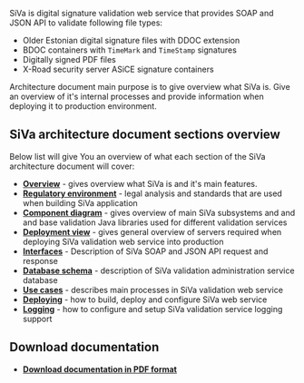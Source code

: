 <!--# Introduction-->

SiVa is digital signature validation web service that provides SOAP and JSON
API to validate following file types:

 * Older Estonian digital signature files with DDOC extension
 * BDOC containers with `TimeMark` and `TimeStamp` signatures
 * Digitally signed PDF files
 * X-Road security server ASiCE signature containers

Architecture document main purpose is to give overview what SiVa is.
Give an overview of it's internal processes and provide information
when deploying it to production environment.

## SiVa architecture document sections overview

Below list will give You an overview of what each section of the
SiVa architecture document will cover:

* [**Overview**](overview) - gives overview what SiVa is and
  it's main features.
* [**Regulatory environment**](regulatory_environment) - legal analysis
  and standards that are used when building SiVa application
* [**Component diagram**](component_diagram) - gives overview of
  main SiVa subsystems and and and base validation Java libraries
  used for different validation services
* [**Deployment view**](deployment_view) - gives general overview of
  servers required when deploying SiVa validation web service
  into production
* [**Interfaces**](interface_description) - Description of SiVa
  SOAP and JSON API request and response
* [**Database schema**](database_schema) - description of SiVa
  validation administration service database
* [**Use cases**](use_cases) - describes main processes in SiVa
  validation web service
* [**Deploying**](deployment) - how to build, deploy and configure
  SiVa web service
* [**Logging**](logging) - how to configure and setup SiVa validation
  service logging support

## Download documentation

* [**Download documentation in PDF format**](http://open-eid.github.io/SiVa/pdf-files/siva.pdf)